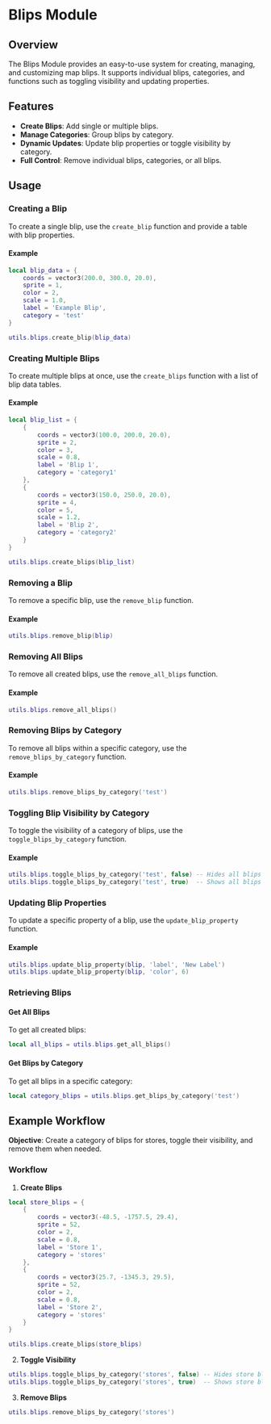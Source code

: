 # Blips Module

## Overview

The Blips Module provides an easy-to-use system for creating, managing, and customizing map blips. 
It supports individual blips, categories, and functions such as toggling visibility and updating properties.

## Features

- **Create Blips**: Add single or multiple blips.
- **Manage Categories**: Group blips by category.
- **Dynamic Updates**: Update blip properties or toggle visibility by category.
- **Full Control**: Remove individual blips, categories, or all blips.

## Usage

### Creating a Blip
To create a single blip, use the `create_blip` function and provide a table with blip properties.

#### Example
```lua
local blip_data = {
    coords = vector3(200.0, 300.0, 20.0),
    sprite = 1,
    color = 2,
    scale = 1.0,
    label = 'Example Blip',
    category = 'test'
}

utils.blips.create_blip(blip_data)
```

### Creating Multiple Blips
To create multiple blips at once, use the `create_blips` function with a list of blip data tables.

#### Example
```lua
local blip_list = {
    {
        coords = vector3(100.0, 200.0, 20.0),
        sprite = 2,
        color = 3,
        scale = 0.8,
        label = 'Blip 1',
        category = 'category1'
    },
    {
        coords = vector3(150.0, 250.0, 20.0),
        sprite = 4,
        color = 5,
        scale = 1.2,
        label = 'Blip 2',
        category = 'category2'
    }
}

utils.blips.create_blips(blip_list)
```

### Removing a Blip
To remove a specific blip, use the `remove_blip` function.

#### Example
```lua
utils.blips.remove_blip(blip)
```

### Removing All Blips
To remove all created blips, use the `remove_all_blips` function.

#### Example
```lua
utils.blips.remove_all_blips()
```

### Removing Blips by Category
To remove all blips within a specific category, use the `remove_blips_by_category` function.

#### Example
```lua
utils.blips.remove_blips_by_category('test')
```

### Toggling Blip Visibility by Category
To toggle the visibility of a category of blips, use the `toggle_blips_by_category` function.

#### Example
```lua
utils.blips.toggle_blips_by_category('test', false) -- Hides all blips in the 'test' category
utils.blips.toggle_blips_by_category('test', true)  -- Shows all blips in the 'test' category
```

### Updating Blip Properties
To update a specific property of a blip, use the `update_blip_property` function.

#### Example
```lua
utils.blips.update_blip_property(blip, 'label', 'New Label')
utils.blips.update_blip_property(blip, 'color', 6)
```

### Retrieving Blips

#### Get All Blips
To get all created blips:
```lua
local all_blips = utils.blips.get_all_blips()
```

#### Get Blips by Category
To get all blips in a specific category:
```lua
local category_blips = utils.blips.get_blips_by_category('test')
```

## Example Workflow

**Objective**: Create a category of blips for stores, toggle their visibility, and remove them when needed.

### Workflow
1. **Create Blips**
```lua
local store_blips = {
    {
        coords = vector3(-48.5, -1757.5, 29.4),
        sprite = 52,
        color = 2,
        scale = 0.8,
        label = 'Store 1',
        category = 'stores'
    },
    {
        coords = vector3(25.7, -1345.3, 29.5),
        sprite = 52,
        color = 2,
        scale = 0.8,
        label = 'Store 2',
        category = 'stores'
    }
}

utils.blips.create_blips(store_blips)
```

2. **Toggle Visibility**
```lua
utils.blips.toggle_blips_by_category('stores', false) -- Hides store blips
utils.blips.toggle_blips_by_category('stores', true)  -- Shows store blips
```

3. **Remove Blips**
```lua
utils.blips.remove_blips_by_category('stores')
```